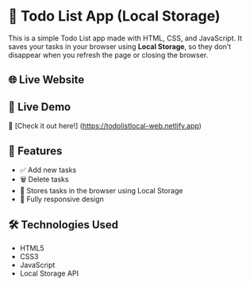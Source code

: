 # 📝 Todo List App (Local Storage)

This is a simple Todo List app made with HTML, CSS, and JavaScript. It saves your tasks in your browser using **Local Storage**, so they don’t disappear when you refresh the page or closing the browser.

## 🌐 Live Website

## 🚀 Live Demo

🔗 [Check it out here!] (https://todolistlocal-web.netlify.app)

## 📌 Features

- ✅ Add new tasks
- 🗑️ Delete tasks
- 💾 Stores tasks in the browser using Local Storage
- 📱 Fully responsive design

## 🛠️ Technologies Used

- HTML5
- CSS3
- JavaScript 
- Local Storage API


